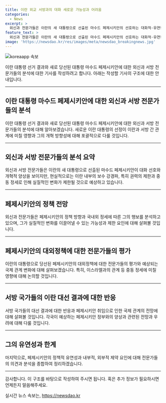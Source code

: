 ```yaml
---
title: 이란 외교 서방과의 대화 새로운 가능성과 어려움
categories:
  - News
excerpt: >
  외신과 전문가들은 이란의 새 대통령으로 선출된 마수드 페제시키안의 선호하는 대화적·유연한 입장에 주목하고 있다. 그러나 이란 대통령의 권한 한계와 보수강경파의 영향으로 실질적인 정책 변화에는 제약이 있다는 것이 전문가들의 진단이다. 페제시키안이 대화 촉진과 일부 사회 변화를 시도할 것으로 예상되지만, 실질적 변화는 보장되지 않을 것으로 예측되고 있다. 이란의 최고 지도자가 결정하는 정책에 따라 대통령의 영향력은 한정되며, 대통령의 강경한 보수적 입장을 보인 후보보다는 페제시키안을 서방 국가들이 더 선호한다는 평가가 나왔다.
feature_text: >
  외신과 전문가들은 이란의 새 대통령으로 선출된 마수드 페제시키안의 선호하는 대화적·유연한 입장에 주목하고 있다. 그러나 이란 대통령의 권한 한계와 보수강경파의 영향으로 실질적인 정책 변화에는 제약이 있다는 것이 전문가들의 진단이다. 페제시키안이 대화 촉진과 일부 사회 변화를 시도할 것으로 예상되지만, 실질적 변화는 보장되지 않을 것으로 예측되고 있다. 이란의 최고 지도자가 결정하는 정책에 따라 대통령의 영향력은 한정되며, 대통령의 강경한 보수적 입장을 보인 후보보다는 페제시키안을 서방 국가들이 더 선호한다는 평가가 나왔다.
image: 'https://newsdao.kr/res/images/meta/newsdao_breakingnews.jpg'
---
```


<p><img src="https://newsdao.kr/res/images/meta/newsdao_breakingnews.jpg" alt="koreaapp 속보" /></p>

<p>이란 대통령 선거 결과와 새로 당선된 대통령 마수드 페제시키안에 대한 외신과 서방 전문가들의 분석에 대한 기사를 작성하려고 합니다. 아래는 작성할 기사의 구조에 대한 안내입니다.</p>

<hr />

<h2 data-ke-size="size26">이란 대통령 마수드 페제시키안에 대한 외신과 서방 전문가들의 분석</h2>

<p data-ke-size="size16">이란 대통령 선거 결과와 새로 당선된 대통령 마수드 페제시키안에 대한 외신과 서방 전문가들의 분석에 대해 알아보겠습니다. 새로운 이란 대통령의 선정이 이란과 서방 간 관계에 미칠 영향과 그의 개혁 방향성에 대해 포괄적으로 다룰 것입니다.</p>

<hr />

<h2 data-ke-size="size23">외신과 서방 전문가들의 분석 요약</h2>

<p data-ke-size="size16">외신과 서방 전문가들은 이란의 새 대통령으로 선출된 마수드 페제시키안이 대화 선호와 개혁적 양상을 보이지만, 현실적으로는 이란 내부의 보수 강경파, 특히 권력의 제한과 중동 정세로 인해 실질적인 변화가 제한될 것으로 예상하고 있습니다.</p>

<hr />

<h2 data-ke-size="size23">페제시키안의 정책 전망</h2>

<p data-ke-size="size16">외신과 전문가들은 페제시키안의 정책 방향과 국내외 정세에 따른 그의 행보를 분석하고 있으며, 그가 실질적인 변화를 이끌어낼 수 있는 가능성과 제한 요인에 대해 살펴볼 것입니다.</p>

<hr />

<h2 data-ke-size="size23">페제시키안의 대외정책에 대한 전문가들의 평가</h2>

<p data-ke-size="size16">이란의 대통령으로 당선된 페제시키안의 대외정책에 대한 전문가들의 평가와 예상되는 국제 관계 변화에 대해 살펴보겠습니다. 특히, 이스라엘과의 관계 등 중동 정세에 미칠 영향에 대해 논의할 것입니다.</p>

<hr />

<h2 data-ke-size="size23">서방 국가들의 이란 대선 결과에 대한 반응</h2>

<p data-ke-size="size16">서방 국가들의 대선 결과에 대한 반응과 페제시키안 취임으로 인한 국제 관계의 전망에 대해 살펴볼 것입니다. 각국이 예상하는 페제시키안 정부와의 양상과 관련된 전망과 우려에 대해 다룰 것입니다.</p>

<hr />

<h2 data-ke-size="size23">그의 유연성과 한계</h2>

<p data-ke-size="size16">마지막으로, 페제시키안의 정책적 유연성과 내부적, 외부적 제약 요인에 대해 전문가들의 의견과 분석을 종합하여 정리하겠습니다.</p>

<hr />

<p>감사합니다. 이 구조를 바탕으로 작성하여 주시면 됩니다. 혹은 추가 정보가 필요하시면 언제든지 말씀해주세요.</p>
실시간 뉴스 속보는, <a href="https://newsdao.kr" rel="dofollow">https://newsdao.kr</a>


